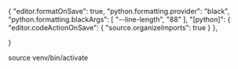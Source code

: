 {
    "editor.formatOnSave": true,
    "python.formatting.provider": "black",
    "python.formatting.blackArgs": [
        "--line-length",
        "88"
    ],
    "[python]": {
        "editor.codeActionOnSave": {
            "source.organizeImports": true
        }
    },

}


source venv/bin/activate
